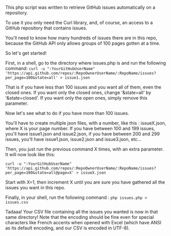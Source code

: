 This php script was written to retrieve GitHub issues automatically on a repository.

To use it you only need the Curl library, and, of course, an access to a GitHub repository that contains issues.

You'll need to know how many hundreds of issues there are in this repo, because the GitHub API only allows groups of
100 pages gotten at a time.

So let's get started!

First, in a shell, go to the directory where issues.php is and run the following command:
`curl -u ":YourGitHubUserName" 'https://api.github.com/repos/:RepoOwnerUserName/:RepoName/issues?per_page=100&state=all' > issue1.json`

That is if you have less than 100 issues and you want all of them, even the closed ones.
If you want only the closed ones, change '&state=all' by '&state=closed'. If you want only the open ones, simply remove
this parameter.

Now let's see what to do if you have more than 100 issues.

You'll have to create multiple json files, with a number, like this : issueX.json, where X is your page number.
If you have between 100 and 199 issues, you'll have issue1.json and issue2.json, if you have between 200 and 299 issues,
you'll have issue1.json, issue2.json and issue3.json, etc...

Then, you just run the previous command X times, with an extra parameter. It will now look like this:

`curl -u ":YourGitHubUserName" 'https://api.github.com/repos/:RepoOwnerUserName/:RepoName/issues?per_page=100&state=all@page=X' > issueX.json`

Start with X=1, then increment X until you are sure you have gathered all the issues you want in this repo.

Finally, in your shell, run the following command :
`php issues.php > issues.csv`

Tadaaa! Your CSV file containing all the issues you wanted is now in that same directory!
Note that the encoding should be fine even for special characters like French accents when opened with Excel (which
have ANSI as its default encoding, and our CSV is encoded in UTF-8).
